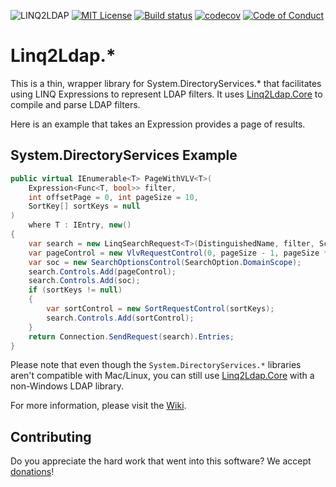 ![LINQ2LDAP][banner]
[![MIT License][license-badge]][LICENSE]
[![Build status][appveyorimg]][appveyorlink]
[![codecov][codecovimg]][codecovlink]
[![Code of Conduct][coc-badge]][coc]

# Linq2Ldap.*

This is a thin, wrapper library for System.DirectoryServices.* that facilitates using LINQ Expressions to represent LDAP filters.
It uses [Linq2Ldap.Core][core] to compile and parse LDAP filters.

Here is an example that takes an Expression provides a page of results.

## System.DirectoryServices Example

```c#
public virtual IEnumerable<T> PageWithVLV<T>(
    Expression<Func<T, bool>> filter,
    int offsetPage = 0, int pageSize = 10,
    SortKey[] sortKeys = null
)
    where T : IEntry, new()
{
    var search = new LinqSearchRequest<T>(DistinguishedName, filter, Scope);
    var pageControl = new VlvRequestControl(0, pageSize - 1, pageSize * offsetPage + 1);
    var soc = new SearchOptionsControl(SearchOption.DomainScope);
    search.Controls.Add(pageControl);
    search.Controls.Add(soc);
    if (sortKeys != null)
    {
        var sortControl = new SortRequestControl(sortKeys);
        search.Controls.Add(sortControl);
    }
    return Connection.SendRequest(search).Entries;
}
```

Please note that even though the `System.DirectoryServices.*` libraries aren't compatible with Mac/Linux,
you can still use [Linq2Ldap.Core][core] with a non-Windows LDAP library.

For more information, please visit the [Wiki](https://github.com/cdibbs/linq2ldap/wiki).

## Contributing

Do you appreciate the hard work that went into this software? We accept [donations]!

[banner]: https://github.com/cdibbs/linq2ldap/blob/master/resources/header.svg "The only way to discover the limits of the possible is to go beyond them into the impossible. - Arthur C. Clarke"
[1]: https://github.com/cdibbs/linq2ldap/blob/master/Linq2Ldap/Specification.cs#L42
[appveyorimg]: https://ci.appveyor.com/api/projects/status/i8u7bshsqw63wj7e?svg=true
[appveyorlink]: https://ci.appveyor.com/project/cdibbs/linq2ldap
[codecovimg]: https://codecov.io/gh/cdibbs/linq2ldap/branch/master/graph/badge.svg
[codecovlink]: https://codecov.io/gh/cdibbs/linq2ldap
[core]: https://github.com/cdibbs/linq2ldap.core
[wiki-dev]: https://github.com/cdibbs/linq2ldap/wiki/Development-Setup
[donations]: https://cdibbs.github.io/foss-giving
[coc-badge]: https://img.shields.io/badge/code%20of-conduct-ff69b4.svg?style=flat-square
[coc]: https://github.com/cdibbs/linq2ldap/blob/master/code_of_conduct.md
[license-badge]: https://img.shields.io/badge/license-MIT-blue.svg
[LICENSE]: https://github.com/ossplz/alsatian-fluent-assertions/blob/master/LICENSE
